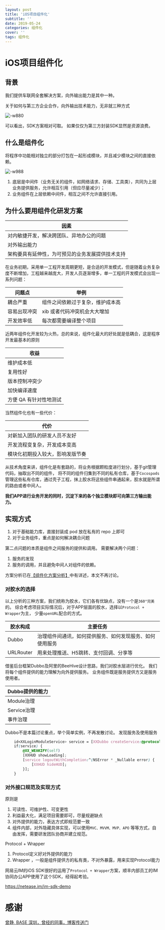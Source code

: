 ```yaml
---
layout: post
title: 'iOS项目组件化'
subtitle: ''
date: 2019-05-24
categories: 组件化
cover: ''
tags: 组件化 
---
```

# iOS项目组件化

## 背景

我们提供车联网全套解决方案，向外输出能力是其中一种。

关于如何与第三方企业合作，向外输出技术能力，无非就三种方式

![-w880](../../../assets/img/15585972932633/15586745399154.jpg)


可以看出，SDK方案相对可取。
如果仅仅为第三方封装SDK显然是资源浪费。

## 什么是组件化

将程序中功能相对独立的部分打包在一起形成模块，并且减少模块之间的直接依赖。

![-w988](../../../assets/img/15585972932633/15586141437452.jpg)

1. 底层是中间件（业务无关的组件，如网络请求、存储、工具类），共同为上层业务提供服务，允许相互引用（但应尽量减少）；
2. 业务组件在上层依赖中间件，相互之间不允许直接引用。



## 为什么要用组件化研发方案

| 因素 |
| --- |
| 对内敏捷开发，解决跨团队、异地办公的问题 |
| 对外输出能力 |
| 架构要具有延伸性，为可预见的业务发展提供技术支持 |

在业务初期，采用单一工程开发周期更短，是合适的开发模式，但是随着业务复杂度不断增加，工程越来越庞大，开发人员逐渐增多，单一工程的开发模式会出现一系列问题：

| 问题点 | 举例 |
| --- | --- |
| 耦合严重 | 组件之间依赖过于复杂，维护成本高 |
| 容易出现冲突 | xib 或者代码冲突机会大大增加 |
| 开发效率低 | 每次都需要编译整个项目 |

近两年组件化开发较为火热，总的来说，组件化最大的好处就是低耦合，这是程序开发最基本的原则

| 收益 |
| --- |
| 维护成本低 |
| 复用性好 |
| 版本控制冲突少 |
| 加快编译速度 |
| 方便 QA 有针对性地测试 |

当然组件化也有一些代价：

| 代价 |
| --- |
| 对新加入团队的研发人员不友好 |
| 开发流程变复杂，开发成本变高 |
| 模块化初期投入较大，影响发版节奏 |


从技术角度来讲，组件化是有套路的，将业务根据颗粒度进行划分，基于git管理代码，抽取出不同的组件， 将不同的组件归集到不同的私有仓库，基于`Cocospods` 管理这些私有仓库，通过壳子工程，抹上胶水将这些组件串通起来，胶水就是所谓的路由或者中间人。

**我们APP进行业务开发的同时，沉淀下来的各个独立模块即可向第三方输出能力。**

## 实现方式

1. 对于基础能力库，直接封装成 pod 放在私有的 repo 上即可
2. 对于业务组件，重点是如何解决耦合问题

第二点问题的本质是组件之间服务的提供和调用。
需要解决两个问题：
1. 服务的发现
2. 服务的调用，并且避免中间人对组件的依赖。

方案分析已在[【组件化方案分析】](https://action121.github.io/2019/05/24/%E7%BB%84%E4%BB%B6%E5%8C%96%E6%96%B9%E6%A1%88%E5%88%86%E6%9E%90.html)中有详述，本文不再讨论。



### 对胶水的选择

以上分析的三种方案，我们统称为胶水，它们各有优缺点，没有一个是`360°完美`的。
综合考虑项目实际情况后，对于APP层面的胶水，选择以`Protocol + Wrapper`为主， 少量`openURL`配合的方式。

| 胶水构成 | 主要任务 |
| --- | --- |
| Dubbo | 治理组件间通讯，如何提供服务、如何发现服务、如何使用服务 |
| URLRouter | 用来处理推送、H5跳转、支付回调、分享等 |

借鉴后台框架Dubbo及阿里的BeeHive设计思路，我们对胶水层进行优化。
我们将每个组件提供的能力理解为向外提供服务。
业务组件既是服务提供方又是服务使用者。

| Dubbo提供的能力 |
| --- |
| Module治理 |
| Service治理 |
| 事件治理 |

Dubbo不是本篇讨论重点，举个简单实例，不再发散讨论。
发现服务及使用服务

```css
    id<XXLoginModuleService> service = [XXDubbo createService:@protocol(XXLoginModuleService)];
    if(service) {
        @XX_WEAKIFY(self)
        [XXHUD showLoading];
        [service logoutWithCompletion:^(NSError * _Nullable error) {
            [XXHUD hideHUD];
        }];
    }
```

### 对外接口规范及实现方式

原则是

1. 可读性、可维护性、可变更性
2. 利益最大化，满足项目需要即可，尽量规避缺点
3. 对外提供的能力，表达方式即规范要一致
4. 组件内部，对外隐藏具体实现，可以使用`MVC、MVVM、MVP、APO` 等等方式，自由发挥，需要研发团队协商并建立规范。

Protocol + Wrapper

1. Protocol定义好对外提供的能力
2. Wrapper ，一般是组件提供方的私有类，不对外暴露，用来实现Protocol能力

网易云IM的iOS SDK很好的运用了`Protocol + Wrapper`方案，顺丰内部员工的IM协同办公APP使用了这个SDK，经得起考验。

<a href='https://netease.im/im-sdk-demo' target='_blank'>https://netease.im/im-sdk-demo</a>




# 感谢
[曾静,    BASE 深圳，曾经的同事，博客传送门](https://blog.devzeng.com/#blog)
